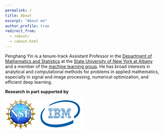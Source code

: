 ```yaml
---
permalink: /
title: About
excerpt: "About me"
author_profile: true
redirect_from: 
  - /about/
  - /about.html
---
```


Penghang Yin is a tenure-track Assistant Professor in the [Department of Mathematics and Statistics](https://www.albany.edu/math) at the [State University of New York at Albany](https://www.albany.edu/) and a member of the [machine learning group](https://sites.google.com/view/mlualbany). He has broad interests in analytical and computational methods for problems in applied mathematics, especially in signal and image processing, numerical optimization, and efficient deep learning. 
<!--- He is also part of [UA Machine Learning research group](https://sites.google.com/view/mlualbany). -->

**Research in part supported by** 
&nbsp;&nbsp; <p float="left">
<img src="/images/NSF-logo.png" height="100" width = "100" />
<img src="/images/IBM-Logo.jpeg" height="100" width = "150" /> 
</p>

